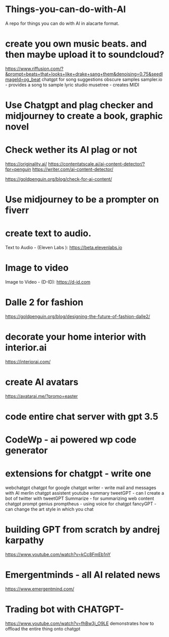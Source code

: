 # Things-you-can-do-with-AI
A repo for things you can do with AI in alacarte format. 


# create you own music beats. and then maybe upload it to soundcloud?
https://www.riffusion.com/?&prompt=beats+that+looks+like+drake+sang+them&denoising=0.75&seedImageId=og_beat
chatgpt for song suggestions obscure samples
sampler.io - provides a song to sample
lyric studio
musetree - creates MIDI 

# Use Chatgpt and plag checker and midjourney to create a book, graphic novel

# Check wether its AI plag or not
https://originality.ai/
https://contentatscale.ai/ai-content-detector/?fpr=penguin
https://writer.com/ai-content-detector/

https://goldpenguin.org/blog/check-for-ai-content/

# Use midjourney to be a prompter on fiverr

# create text to audio.
Text to Audio - (Eleven Labs ):
https://beta.elevenlabs.io

# Image to video
Image to Video - (D-ID):
https://d-id.com

# Dalle 2 for fashion
https://goldpenguin.org/blog/designing-the-future-of-fashion-dalle2/

# decorate your home interior with interior.ai
https://interiorai.com/

# create AI avatars
https://avatarai.me/?promo=easter

# code entire chat server with gpt 3.5

# CodeWp - ai powered wp code generator

# extensions for chatgpt - write one
webchatgpt
chatgpt for google
chatgpt writer - write mail and messages with AI
merlin chatgpt assistent
youtube summary
tweetGPT - can I create a bot of twitter with tweetGPT
Summarize - for summarizing web content
chatgpt prompt genius
promptheus - using voice for chatgpt
fancyGPT - can change the art style in which you chat

# building GPT from scratch by andrej karpathy
https://www.youtube.com/watch?v=kCc8FmEb1nY

# Emergentminds - all AI related news
https://www.emergentmind.com/

# Trading bot with CHATGPT-
https://www.youtube.com/watch?v=fhBw3j_O9LE
demonstrates how to offload the entire thing onto chatgpt


